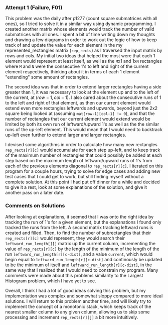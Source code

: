 ### Attempt 1 (Failure, F01)
This problem was the daily after p1277 (count square submatrices with all ones), so I tried to solve it in a similar way using dynamic programming. I created another matrix whose elements would track the number of valid submatrices with all ones. I spent a bit of time writing down my thoughts and drawing a few diagrams in order to work out the logic of how to keep track of and update the value for each element in the my represented_rectangles matrix (`rep_rects`) as I traversed the input matrix by rows and cols. My initial two ideas that helped the most were that each 1 element would represent at least itself, as well as the `M`x1 and 1x`N` rectangles where `M` and `N` were the consecutive 1's to left and right of the current element respectively, thinking about it in terms of each 1 element "extending" some amount of rectangles. 

The second idea was that in order to extend larger rectangles having a side greater than 1, it was necessary to look at the element up and to the left of the current, at $(row-1,col-1)$. I also cared about the consecutive runs of 1 to the left and right of that element, as then our current element would extend even more rectangles leftwards and upwards, beyond just the 2x2 square being looked at (assuming `mat[row-1][col-1] != 0`), and that the number of rectangles that our current element would extend would be limited by both its own run of leftward/upward 1's as well as the the similar runs of the up-left element. This would mean that I would need to backtrack up-left even further to extend larger and larger rectangles.

I devised some algorithms in order to calculate how many new rectangles `rep_rects[r][c]` would accumulate for each step up-left, and to keep track of the maximum number of rectangles that could possibly be added at each step based on the maximum length of leftward/upward runs of 1's from each of the previous elements diagonal to `rep_rects[r][c]`. I iterated on this program for a couple hours, trying to solve for edge cases and adding new test cases that I could get to work, but still finding myself without a complete solution. At this point I had put off dinner for a while and decided to give it a rest, look at some explanations of the solution, and give it another pass on a later date.

### Comments on Solutions
After looking at explanations, it seemed that I was onto the right idea by tracking the run of 1's for a given element, but the explanations I found only tracked the runs from the left. A second matrix tracking leftward runs is created and filled. Then, to find the number of subrectangles that their `rep_rects[r][c]` would represent, they would search their `leftward_run_length[][]` matrix up the current column, incrementing the value of  `rep_rects[r][c]` by the length of the minimum of the length of the run `leftward_run_length[r][c-dist]`, and a value `current`, which would begin equal to `leftward_run_length[r][c-dist]` and continously be updated to be the minimum of itself and `leftward_run_length[r][c-dist]`, in the same way that I realized that I would need to constrain my program. Many comments were made about this problems similarity to the Largest Histogram problem, which I have yet to see.

Overall, I think I had a lot of good ideas solving this problem, but my implementation was complex and somewhat sloppy compared to more ideal solutions. I will return to this problem another time, and will likely try to implement the concept of a monotonic stack, which keeps track of the nearest smaller column to any given column, allowing us to skip some processing and increment `rep_rects[r][j]` a bit more intuitively.
